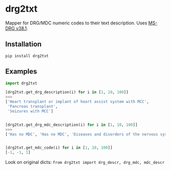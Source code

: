 # drg2txt

Mapper for DRG/MDC numeric codes to their text description.
Uses  [MS-DRG v38.1](https://www.cms.gov/icd10m/version38-1-fullcode-cms/fullcode_cms/P0001.html).

## Installation

`pip install drg2txt`


## Examples

```python
import drg2txt

[drg2txt.get_drg_description(i) for i in [1, 10, 100]]
>>>
['Heart transplant or implant of heart assist system with MCC',
 'Pancreas transplant',
 'Seizures with MCC']


[drg2txt.get_drg_mdc_description(i) for i in [1, 10, 100]]
>>>
['Has no MDC', 'Has no MDC', 'Diseases and disorders of the nervous system']


[drg2txt.get_mdc_code(i) for i in [1, 10, 100]]
[-1, -1, 1]
```

Look on original dicts: `from drg2txt import drg_descr, drg_mdc, mdc_descr`
